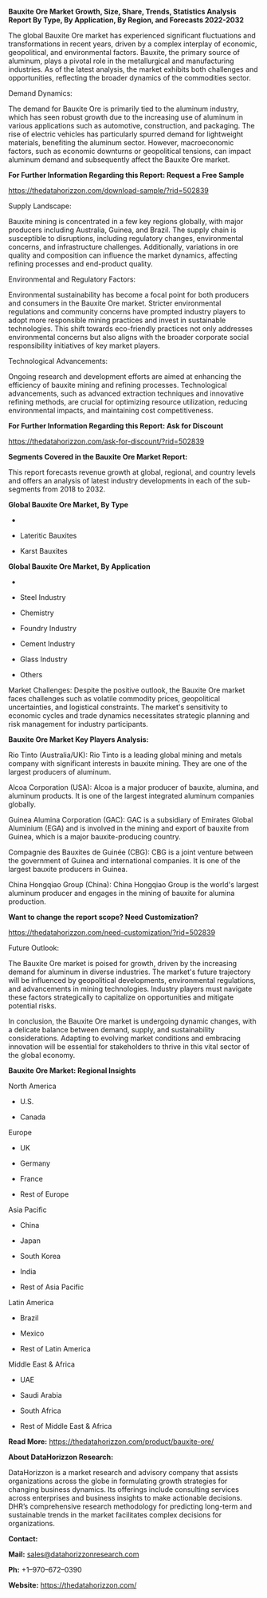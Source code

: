 **Bauxite Ore Market Growth, Size, Share, Trends, Statistics Analysis
Report By Type, By Application, By Region, and Forecasts 2022-2032**

The global Bauxite Ore market has experienced significant fluctuations
and transformations in recent years, driven by a complex interplay of
economic, geopolitical, and environmental factors. Bauxite, the primary
source of aluminum, plays a pivotal role in the metallurgical and
manufacturing industries. As of the latest analysis, the market exhibits
both challenges and opportunities, reflecting the broader dynamics of
the commodities sector.

Demand Dynamics:

The demand for Bauxite Ore is primarily tied to the aluminum industry,
which has seen robust growth due to the increasing use of aluminum in
various applications such as automotive, construction, and packaging.
The rise of electric vehicles has particularly spurred demand for
lightweight materials, benefiting the aluminum sector. However,
macroeconomic factors, such as economic downturns or geopolitical
tensions, can impact aluminum demand and subsequently affect the Bauxite
Ore market.

**For Further Information Regarding this Report: Request a Free Sample**

<https://thedatahorizzon.com/download-sample/?rid=502839>

Supply Landscape:

Bauxite mining is concentrated in a few key regions globally, with major
producers including Australia, Guinea, and Brazil. The supply chain is
susceptible to disruptions, including regulatory changes, environmental
concerns, and infrastructure challenges. Additionally, variations in ore
quality and composition can influence the market dynamics, affecting
refining processes and end-product quality.

Environmental and Regulatory Factors:

Environmental sustainability has become a focal point for both producers
and consumers in the Bauxite Ore market. Stricter environmental
regulations and community concerns have prompted industry players to
adopt more responsible mining practices and invest in sustainable
technologies. This shift towards eco-friendly practices not only
addresses environmental concerns but also aligns with the broader
corporate social responsibility initiatives of key market players.

Technological Advancements:

Ongoing research and development efforts are aimed at enhancing the
efficiency of bauxite mining and refining processes. Technological
advancements, such as advanced extraction techniques and innovative
refining methods, are crucial for optimizing resource utilization,
reducing environmental impacts, and maintaining cost competitiveness.

**For Further Information Regarding this Report: Ask for Discount**

<https://thedatahorizzon.com/ask-for-discount/?rid=502839>

**Segments Covered in the Bauxite Ore Market Report:**

This report forecasts revenue growth at global, regional, and country
levels and offers an analysis of latest industry developments in each of
the sub-segments from 2018 to 2032.

**Global Bauxite Ore Market, By Type**

-   

-   Lateritic Bauxites

-   Karst Bauxites

**Global Bauxite Ore Market, By Application**

-   

-   Steel Industry

-   Chemistry

-   Foundry Industry

-   Cement Industry

-   Glass Industry

-   Others

Market Challenges: Despite the positive outlook, the Bauxite Ore market
faces challenges such as volatile commodity prices, geopolitical
uncertainties, and logistical constraints. The market's sensitivity to
economic cycles and trade dynamics necessitates strategic planning and
risk management for industry participants.

**Bauxite Ore Market Key Players Analysis:**

Rio Tinto (Australia/UK): Rio Tinto is a leading global mining and
metals company with significant interests in bauxite mining. They are
one of the largest producers of aluminum.

Alcoa Corporation (USA): Alcoa is a major producer of bauxite, alumina,
and aluminum products. It is one of the largest integrated aluminum
companies globally.

Guinea Alumina Corporation (GAC): GAC is a subsidiary of Emirates Global
Aluminium (EGA) and is involved in the mining and export of bauxite from
Guinea, which is a major bauxite-producing country.

Compagnie des Bauxites de Guinée (CBG): CBG is a joint venture between
the government of Guinea and international companies. It is one of the
largest bauxite producers in Guinea.

China Hongqiao Group (China): China Hongqiao Group is the world's
largest aluminum producer and engages in the mining of bauxite for
alumina production.

**Want to change the report scope? Need Customization?**

<https://thedatahorizzon.com/need-customization/?rid=502839>

Future Outlook:

The Bauxite Ore market is poised for growth, driven by the increasing
demand for aluminum in diverse industries. The market's future
trajectory will be influenced by geopolitical developments,
environmental regulations, and advancements in mining technologies.
Industry players must navigate these factors strategically to capitalize
on opportunities and mitigate potential risks.

In conclusion, the Bauxite Ore market is undergoing dynamic changes,
with a delicate balance between demand, supply, and sustainability
considerations. Adapting to evolving market conditions and embracing
innovation will be essential for stakeholders to thrive in this vital
sector of the global economy.

**Bauxite Ore Market: Regional Insights**

North America

-   U.S.

-   Canada

Europe

-   UK

-   Germany

-   France

-   Rest of Europe

Asia Pacific

-   China

-   Japan

-   South Korea

-   India

-   Rest of Asia Pacific

Latin America

-   Brazil

-   Mexico

-   Rest of Latin America

Middle East & Africa

-   UAE

-   Saudi Arabia

-   South Africa

-   Rest of Middle East & Africa

**Read More:** <https://thedatahorizzon.com/product/bauxite-ore/>

**About DataHorizzon Research:**

DataHorizzon is a market research and advisory company that assists
organizations across the globe in formulating growth strategies for
changing business dynamics. Its offerings include consulting services
across enterprises and business insights to make actionable decisions.
DHR’s comprehensive research methodology for predicting long-term and
sustainable trends in the market facilitates complex decisions for
organizations.

**Contact:**

**Mail:** <sales@datahorizzonresearch.com>

**Ph:** +1–970–672–0390

**Website:** <https://thedatahorizzon.com/>
